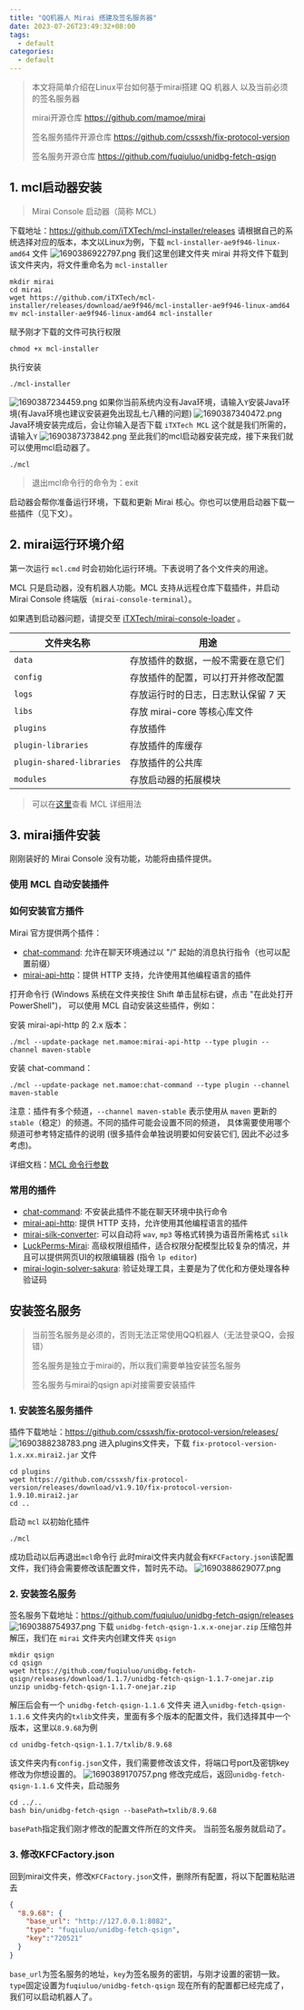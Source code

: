 ```yaml
---
title: "QQ机器人 Mirai 搭建及签名服务器"
date: 2023-07-26T23:49:32+08:00
tags:
  - default
categories:
  - default
---
```

>本文将简单介绍在Linux平台如何基于mirai搭建 QQ 机器人 以及当前必须的签名服务器
> 
> mirai开源仓库 https://github.com/mamoe/mirai
> 
> 签名服务插件开源仓库 https://github.com/cssxsh/fix-protocol-version
> 
> 签名服务开源仓库 https://github.com/fuqiuluo/unidbg-fetch-qsign
## 1. mcl启动器安装
>Mirai Console 启动器（简称 MCL）

下载地址：https://github.com/iTXTech/mcl-installer/releases
请根据自己的系统选择对应的版本，本文以Linux为例，下载 `mcl-installer-ae9f946-linux-amd64` 文件
![1690386922797.png](https://hermes981128.oss-cn-shanghai.aliyuncs.com/ImageBed/1690386922797.png)
我们这里创建文件夹 mirai 并将文件下载到该文件夹内，将文件重命名为 `mcl-installer`
```shell
mkdir mirai
cd mirai
wget https://github.com/iTXTech/mcl-installer/releases/download/ae9f946/mcl-installer-ae9f946-linux-amd64
mv mcl-installer-ae9f946-linux-amd64 mcl-installer
```
赋予刚才下载的文件可执行权限
```shell
chmod +x mcl-installer
```
执行安装
```shell
./mcl-installer
```
![1690387234459.png](https://hermes981128.oss-cn-shanghai.aliyuncs.com/ImageBed/1690387234459.png)
如果你当前系统内没有Java环境，请输入`Y`安装Java环境(有Java环境也建议安装避免出现乱七八糟的问题)
![1690387340472.png](https://hermes981128.oss-cn-shanghai.aliyuncs.com/ImageBed/1690387340472.png)
Java环境安装完成后，会让你输入是否下载 `iTXTech MCL` 这个就是我们所需的，请输入`Y`
![1690387373842.png](https://hermes981128.oss-cn-shanghai.aliyuncs.com/ImageBed/1690387373842.png)
至此我们的mcl启动器安装完成，接下来我们就可以使用mcl启动器了。
```shell
./mcl
```
> 退出mcl命令行的命令为：exit

启动器会帮你准备运行环境，下载和更新 Mirai 核心。你也可以使用启动器下载一些插件（见下文）。


## 2. mirai运行环境介绍

第一次运行 `mcl.cmd` 时会初始化运行环境。下表说明了各个文件夹的用途。

MCL 只是启动器，没有机器人功能。MCL 支持从远程仓库下载插件，并启动 Mirai Console 终端版（`mirai-console-terminal`）。

如果遇到启动器问题，请提交至 [iTXTech/mirai-console-loader](https://github.com/iTXTech/mirai-console-loader) 。

| 文件夹名称                | 用途                                |
| ------------------------- | ----------------------------------- |
| `data`                    | 存放插件的数据，一般不需要在意它们  |
| `config`                  | 存放插件的配置，可以打开并修改配置  |
| `logs`                    | 存放运行时的日志，日志默认保留 7 天 |
| `libs`                    | 存放 mirai-core 等核心库文件        |
| `plugins`                 | 存放插件                            |
| `plugin-libraries`        | 存放插件的库缓存                    |
| `plugin-shared-libraries` | 存放插件的公共库                    |
| `modules`                 | 存放启动器的拓展模块                |

> 可以在[这里](https://github.com/iTXTech/mirai-console-loader)查看 MCL 详细用法

## 3. mirai插件安装
刚刚装好的 Mirai Console 没有功能，功能将由插件提供。
### 使用 MCL 自动安装插件

### 如何安装官方插件

Mirai 官方提供两个插件：

- [chat-command](https://github.com/project-mirai/chat-command): 允许在聊天环境通过以 "/" 起始的消息执行指令（也可以配置前缀）
- [mirai-api-http](https://github.com/project-mirai/mirai-api-http)：提供 HTTP 支持，允许使用其他编程语言的插件

打开命令行 (Windows 系统在文件夹按住 Shift 单击鼠标右键，点击 "在此处打开 PowerShell")， 可以使用 MCL 自动安装这些插件，例如：

安装 mirai-api-http 的 2.x 版本：

```
./mcl --update-package net.mamoe:mirai-api-http --type plugin --channel maven-stable
```



安装 chat-command：

```
./mcl --update-package net.mamoe:chat-command --type plugin --channel maven-stable
```



注意：插件有多个频道，`--channel maven-stable` 表示使用从 `maven` 更新的 `stable`（稳定）的频道。不同的插件可能会设置不同的频道， 具体需要使用哪个频道可参考特定插件的说明 (很多插件会单独说明要如何安装它们, 因此不必过多考虑)。

详细文档：[MCL 命令行参数](https://github.com/iTXTech/mirai-console-loader/blob/master/cli.md)

### 常用的插件

- [chat-command](https://github.com/project-mirai/chat-command): 不安装此插件不能在聊天环境中执行命令
- [mirai-api-http](https://github.com/project-mirai/mirai-api-http): 提供 HTTP 支持，允许使用其他编程语言的插件
- [mirai-silk-converter](https://github.com/project-mirai/mirai-silk-converter): 可以自动将 `wav`, `mp3` 等格式转换为语音所需格式 `silk`
- [LuckPerms-Mirai](https://github.com/Karlatemp/LuckPerms-Mirai): 高级权限组插件，适合权限分配模型比较复杂的情况，并且可以提供网页UI的权限编辑器 (指令 `lp editor`)
- [mirai-login-solver-sakura](https://github.com/KasukuSakura/mirai-login-solver-sakura): 验证处理工具，主要是为了优化和方便处理各种验证码

## 安装签名服务
>当前签名服务是必须的，否则无法正常使用QQ机器人（无法登录QQ，会报错）
> 
> 签名服务是独立于mirai的，所以我们需要单独安装签名服务
> 
> 签名服务与mirai的qsign api对接需要安装插件

### 1. 安装签名服务插件
插件下载地址：https://github.com/cssxsh/fix-protocol-version/releases/
![1690388238783.png](https://hermes981128.oss-cn-shanghai.aliyuncs.com/ImageBed/1690388238783.png)
进入plugins文件夹，下载 `fix-protocol-version-1.x.xx.mirai2.jar` 文件
```shell
cd plugins
wget https://github.com/cssxsh/fix-protocol-version/releases/download/v1.9.10/fix-protocol-version-1.9.10.mirai2.jar
cd ..
```
启动 `mcl` 以初始化插件
```shell
./mcl
```
成功启动以后再退出`mcl`命令行
此时mirai文件夹内就会有`KFCFactory.json`该配置文件，我们待会需要修改该配置文件，暂时先不动。
![1690388629077.png](https://hermes981128.oss-cn-shanghai.aliyuncs.com/ImageBed/1690388629077.png)

### 2. 安装签名服务
签名服务下载地址：https://github.com/fuqiuluo/unidbg-fetch-qsign/releases
![1690388754937.png](https://hermes981128.oss-cn-shanghai.aliyuncs.com/ImageBed/1690388754937.png)
下载 `unidbg-fetch-qsign-1.x.x-onejar.zip` 压缩包并解压，我们在 `mirai` 文件夹内创建文件夹 `qsign` 
```shell
mkdir qsign
cd qsign
wget https://github.com/fuqiuluo/unidbg-fetch-qsign/releases/download/1.1.7/unidbg-fetch-qsign-1.1.7-onejar.zip
unzip unidbg-fetch-qsign-1.1.7-onejar.zip
```
解压后会有一个 `unidbg-fetch-qsign-1.1.6` 文件夹
进入`unidbg-fetch-qsign-1.1.6` 文件夹内的`txlib`文件夹，里面有多个版本的配置文件，我们选择其中一个版本，这里以`8.9.68`为例
```shell
cd unidbg-fetch-qsign-1.1.7/txlib/8.9.68
```
该文件夹内有`config.json`文件，我们需要修改该文件，将端口号port及密钥key修改为你想设置的。
![1690389170757.png](https://hermes981128.oss-cn-shanghai.aliyuncs.com/ImageBed/1690389170757.png)
修改完成后，返回`unidbg-fetch-qsign-1.1.6` 文件夹，启动服务
```shell
cd ../..
bash bin/unidbg-fetch-qsign --basePath=txlib/8.9.68
```
`basePath`指定我们刚才修改的配置文件所在的文件夹。
当前签名服务就启动了。
### 3. 修改KFCFactory.json
回到mirai文件夹，修改`KFCFactory.json`文件，删除所有配置，将以下配置粘贴进去
```json
{
  "8.9.68": {
    "base_url": "http://127.0.0.1:8082",
    "type": "fuqiuluo/unidbg-fetch-qsign",
    "key":"720521"
  }
}
```
`base_url`为签名服务的地址，`key`为签名服务的密钥，与刚才设置的密钥一致。
`type`固定设置为`fuqiuluo/unidbg-fetch-qsign`
现在所有的配置都已经完成了，我们可以启动机器人了。


